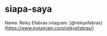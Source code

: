 # siapa-saya

Nama: Reiky Efabras
intagram: [@reikyefabras] (https://www.instagram.com/reikyefabras/)
